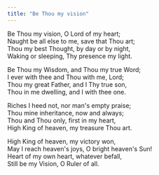 ```yaml
---
title: "Be Thou my vision"
---
```


Be Thou my vision, O Lord of my heart;   
Naught be all else to me, save that Thou art;   
Thou my best Thought, by day or by night,   
Waking or sleeping, Thy presence my light.

Be Thou my Wisdom, and Thou my true Word;   
I ever with thee and Thou with me, Lord;   
Thou my great Father, and I Thy true son,   
Thou in me dwelling, and I with thee one.

Riches I heed not, nor man's empty praise;   
Thou mine inheritance, now and always;   
Thou and Thou only, first in my heart,   
High King of heaven, my treasure Thou art.

High King of heaven, my victory won,   
May I reach heaven's joys, O bright heaven's Sun!   
Heart of my own heart, whatever befall,   
Still be my Vision, O Ruler of all.